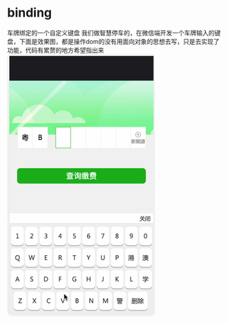 # binding
车牌绑定的一个自定义键盘
我们做智慧停车的，在微信端开发一个车牌输入的键盘，下面是效果图，都是操作dom的没有用面向对象的思想去写，只是去实现了功能，代码有累赘的地方希望指出来
![](https://github.com/AsaZws/binding/blob/master/images/binding.gif)
